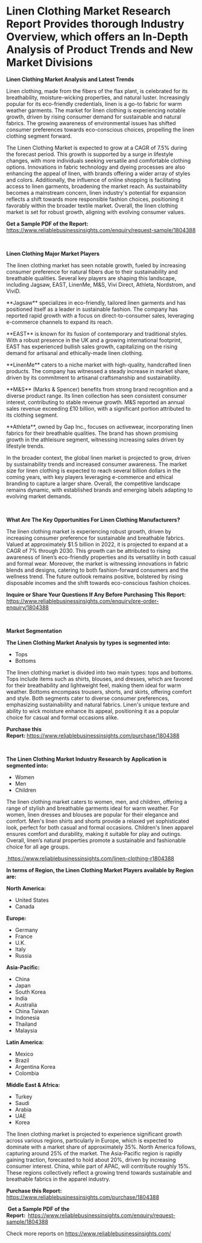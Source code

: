 <p><h1>Linen Clothing Market Research Report Provides thorough Industry Overview, which offers an In-Depth Analysis of Product Trends and New Market Divisions</h1></p><p><strong>Linen Clothing Market Analysis and Latest Trends</strong></p>
<p><p>Linen clothing, made from the fibers of the flax plant, is celebrated for its breathability, moisture-wicking properties, and natural luster. Increasingly popular for its eco-friendly credentials, linen is a go-to fabric for warm weather garments. The market for linen clothing is experiencing notable growth, driven by rising consumer demand for sustainable and natural fabrics. The growing awareness of environmental issues has shifted consumer preferences towards eco-conscious choices, propelling the linen clothing segment forward.</p><p>The Linen Clothing Market is expected to grow at a CAGR of 7.5% during the forecast period. This growth is supported by a surge in lifestyle changes, with more individuals seeking versatile and comfortable clothing options. Innovations in fabric technology and dyeing processes are also enhancing the appeal of linen, with brands offering a wider array of styles and colors. Additionally, the influence of online shopping is facilitating access to linen garments, broadening the market reach. As sustainability becomes a mainstream concern, linen industry's potential for expansion reflects a shift towards more responsible fashion choices, positioning it favorably within the broader textile market. Overall, the linen clothing market is set for robust growth, aligning with evolving consumer values.</p></p>
<p><strong>Get a Sample PDF of the Report:&nbsp;</strong> <a href="https://www.reliablebusinessinsights.com/enquiry/request-sample/1804388?utm_campaign=3148&utm_medium=2&utm_source=Github&utm_content=ia&utm_term=04042025&utm_id=linen-clothing">https://www.reliablebusinessinsights.com/enquiry/request-sample/1804388</a></p>
<p>&nbsp;</p>
<p><strong>Linen Clothing Major Market Players</strong></p>
<p><p>The linen clothing market has seen notable growth, fueled by increasing consumer preference for natural fibers due to their sustainability and breathable qualities. Several key players are shaping this landscape, including Jagsaw, EAST, LinenMe, M&S, Vivi Direct, Athleta, Nordstrom, and ViviD.</p><p>**Jagsaw** specializes in eco-friendly, tailored linen garments and has positioned itself as a leader in sustainable fashion. The company has reported rapid growth with a focus on direct-to-consumer sales, leveraging e-commerce channels to expand its reach.</p><p>**EAST** is known for its fusion of contemporary and traditional styles. With a robust presence in the UK and a growing international footprint, EAST has experienced bullish sales growth, capitalizing on the rising demand for artisanal and ethically-made linen clothing.</p><p>**LinenMe** caters to a niche market with high-quality, handcrafted linen products. The company has witnessed a steady increase in market share, driven by its commitment to artisanal craftsmanship and sustainability. </p><p>**M&S** (Marks & Spencer) benefits from strong brand recognition and a diverse product range. Its linen collection has seen consistent consumer interest, contributing to stable revenue growth. M&S reported an annual sales revenue exceeding £10 billion, with a significant portion attributed to its clothing segment.</p><p>**Athleta**, owned by Gap Inc., focuses on activewear, incorporating linen fabrics for their breathable qualities. The brand has shown promising growth in the athleisure segment, witnessing increasing sales driven by lifestyle trends.</p><p>In the broader context, the global linen market is projected to grow, driven by sustainability trends and increased consumer awareness. The market size for linen clothing is expected to reach several billion dollars in the coming years, with key players leveraging e-commerce and ethical branding to capture a larger share. Overall, the competitive landscape remains dynamic, with established brands and emerging labels adapting to evolving market demands.</p></p>
<p>&nbsp;</p>
<p><strong>What Are The Key Opportunities For Linen Clothing Manufacturers?</strong></p>
<p><p>The linen clothing market is experiencing robust growth, driven by increasing consumer preference for sustainable and breathable fabrics. Valued at approximately $1.5 billion in 2022, it is projected to expand at a CAGR of 7% through 2030. This growth can be attributed to rising awareness of linen’s eco-friendly properties and its versatility in both casual and formal wear. Moreover, the market is witnessing innovations in fabric blends and designs, catering to both fashion-forward consumers and the wellness trend. The future outlook remains positive, bolstered by rising disposable incomes and the shift towards eco-conscious fashion choices.</p></p>
<p><strong>Inquire or Share Your Questions If Any Before Purchasing This Report:</strong> <a href="https://www.reliablebusinessinsights.com/enquiry/pre-order-enquiry/1804388?utm_campaign=3148&utm_medium=2&utm_source=Github&utm_content=ia&utm_term=04042025&utm_id=linen-clothing">https://www.reliablebusinessinsights.com/enquiry/pre-order-enquiry/1804388</a></p>
<p>&nbsp;</p>
<p><strong>Market Segmentation</strong></p>
<p><strong>The Linen Clothing Market Analysis by types is segmented into:</strong></p>
<p><ul><li>Tops</li><li>Bottoms</li></ul></p>
<p><p>The linen clothing market is divided into two main types: tops and bottoms. Tops include items such as shirts, blouses, and dresses, which are favored for their breathability and lightweight feel, making them ideal for warm weather. Bottoms encompass trousers, shorts, and skirts, offering comfort and style. Both segments cater to diverse consumer preferences, emphasizing sustainability and natural fabrics. Linen's unique texture and ability to wick moisture enhance its appeal, positioning it as a popular choice for casual and formal occasions alike.</p></p>
<p><strong>Purchase this Report:&nbsp;</strong><a href="https://www.reliablebusinessinsights.com/purchase/1804388?utm_campaign=3148&utm_medium=2&utm_source=Github&utm_content=ia&utm_term=04042025&utm_id=linen-clothing">https://www.reliablebusinessinsights.com/purchase/1804388</a></p>
<p>&nbsp;</p>
<p><strong>The Linen Clothing Market Industry Research by Application is segmented into:</strong></p>
<p><ul><li>Women</li><li>Men</li><li>Children</li></ul></p>
<p><p>The linen clothing market caters to women, men, and children, offering a range of stylish and breathable garments ideal for warm weather. For women, linen dresses and blouses are popular for their elegance and comfort. Men's linen shirts and shorts provide a relaxed yet sophisticated look, perfect for both casual and formal occasions. Children's linen apparel ensures comfort and durability, making it suitable for play and outings. Overall, linen’s natural properties promote a sustainable and fashionable choice for all age groups.</p></p>
<p><a href="https://www.reliablebusinessinsights.com/linen-clothing-r1804388?utm_campaign=3148&utm_medium=2&utm_source=Github&utm_content=ia&utm_term=04042025&utm_id=linen-clothing">&nbsp;https://www.reliablebusinessinsights.com/linen-clothing-r1804388</a></p>
<p><strong>In terms of Region, the Linen Clothing Market Players available by Region are:</strong></p>
<p>
    <p> <strong> North America: </strong>
        <ul>
            <li>United States</li>
            <li>Canada</li>
        </ul>
        </p> 
    <p> <strong> Europe: </strong>
        <ul>
            <li>Germany</li>
            <li>France</li>
            <li>U.K.</li>
            <li>Italy</li>
            <li>Russia</li>
        </ul>
        </p> 
    <p> <strong> Asia-Pacific: </strong>
        <ul>
            <li>China</li>
            <li>Japan</li>
            <li>South Korea</li>
            <li>India</li>
            <li>Australia</li>
            <li>China Taiwan</li>
            <li>Indonesia</li>
            <li>Thailand</li>
            <li>Malaysia</li>
        </ul>
        </p> 
    <p> <strong> Latin America: </strong>
        <ul>
            <li>Mexico</li>
            <li>Brazil</li>
            <li>Argentina Korea</li>
            <li>Colombia</li>
        </ul>
        </p> 
    <p> <strong> Middle East & Africa: </strong>
        <ul>
            <li>Turkey</li>
            <li>Saudi</li>
            <li>Arabia</li>
            <li>UAE</li>
            <li>Korea</li>
        </ul>
    </p>
    </p>
<p><p>The linen clothing market is projected to experience significant growth across various regions, particularly in Europe, which is expected to dominate with a market share of approximately 35%. North America follows, capturing around 25% of the market. The Asia-Pacific region is rapidly gaining traction, forecasted to hold about 20%, driven by increasing consumer interest. China, while part of APAC, will contribute roughly 15%. These regions collectively reflect a growing trend towards sustainable and breathable fabrics in the apparel industry.</p></p>
<p><strong>Purchase this Report: </strong><a href="https://www.reliablebusinessinsights.com/purchase/1804388?utm_campaign=3148&utm_medium=2&utm_source=Github&utm_content=ia&utm_term=04042025&utm_id=linen-clothing">https://www.reliablebusinessinsights.com/purchase/1804388</a></p>
<p>&nbsp;<strong>Get a Sample PDF of the Report:&nbsp;&nbsp;</strong><a href="https://www.reliablebusinessinsights.com/enquiry/request-sample/1804388?utm_campaign=3148&utm_medium=2&utm_source=Github&utm_content=ia&utm_term=04042025&utm_id=linen-clothing">https://www.reliablebusinessinsights.com/enquiry/request-sample/1804388</a></p>
<p><strong></strong></p>
<p>Check more reports on <a href="https://www.reliablebusinessinsights.com/?utm_campaign=3148&utm_medium=2&utm_source=Github&utm_content=ia&utm_term=04042025&utm_id=linen-clothing">https://www.reliablebusinessinsights.com/</a></p>